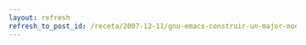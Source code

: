 ```yaml
---
layout: refresh
refresh_to_post_id: /receta/2007-12-11/gnu-emacs-construir-un-major-mode-paso-a-paso
---
```

